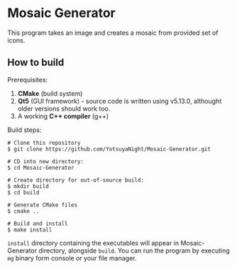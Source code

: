 Mosaic Generator
================
This program takes an image and creates a mosaic from provided set of icons.

How to build
------------
Prerequisites:
1. **CMake** (build system)
2. **Qt5** (GUI framework) - source code is written using v5.13.0, althought older versions should work too.
3. A working **C++ compiler** (g++)

Build steps:
```
# Clone this repository
$ git clone https://github.com/YotsuyaNight/Mosaic-Generator.git

# CD into new directory: 
$ cd Mosaic-Generator

# Create directory for out-of-source build:
$ mkdir build
$ cd build

# Generate CMake files
$ cmake ..

# Build and install
$ make install
```
`install` directory containing the executables will appear in Mosaic-Generator directory, alongside `build`.
You can run the program by executing `mg` binary form console or your file manager.
